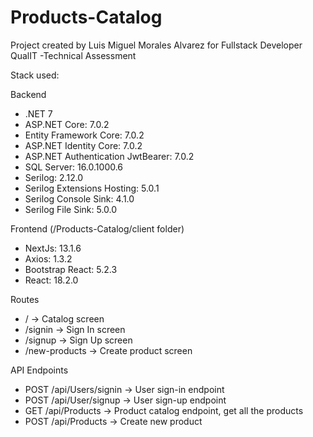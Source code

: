# Products-Catalog

Project created by Luis Miguel Morales Alvarez for Fullstack Developer QualIT -Technical Assessment

Stack used:

Backend
* .NET 7
* ASP.NET Core: 7.0.2
* Entity Framework Core: 7.0.2
* ASP.NET Identity Core: 7.0.2
* ASP.NET Authentication JwtBearer: 7.0.2
* SQL Server: 16.0.1000.6
* Serilog: 2.12.0
* Serilog Extensions Hosting: 5.0.1
* Serilog Console Sink: 4.1.0
* Serilog File Sink: 5.0.0

Frontend (/Products-Catalog/client folder)
* NextJs: 13.1.6
* Axios: 1.3.2
* Bootstrap React: 5.2.3
* React: 18.2.0

Routes
* / -> Catalog screen
* /signin -> Sign In screen
* /signup -> Sign Up screen
* /new-products -> Create product screen

API Endpoints
* POST /api/Users/signin -> User sign-in endpoint
* POST /api/User/signup -> User sign-up endpoint
* GET /api/Products -> Product catalog endpoint, get all the products
* POST /api/Products -> Create new product
